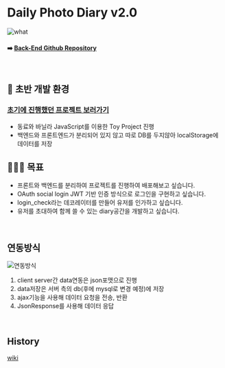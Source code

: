 # Daily Photo Diary v2.0
![what](https://user-images.githubusercontent.com/64240637/139034410-0f598095-ec7c-429c-bbdb-7c033a71c79c.png)

#### ➡️ [Back-End Github Repository](https://github.com/heejung-gjt/diary-backend)

<br>
 

## 📖 초반 개발 환경
### [초기에 진행했던 프로젝트 보러가기](https://github.com/heejung-gjt/Toy-Project)

- 동료와 바닐라 JavaScript를 이용한 Toy Project 진행     
- 백엔드와 프론트엔드가 분리되어 있지 않고 따로 DB를 두지않아 localStorage에 데이터를 저장    

## 🧑‍🤝‍🧑 목표
- 프론트와 백엔드를 분리하여 프로젝트를 진행하여 배포해보고 싶습니다.  
- OAuth social login JWT 기반 인증 방식으로 로그인을 구현하고 싶습니다.
- login_check라는 데코레이터를 만들어 유저를 인가하고 싶습니다.   
- 유저를 초대하여 함께 쓸 수 있는 diary공간을 개발하고 싶습니다.          

<br>

## 연동방식
![연동방식](https://user-images.githubusercontent.com/64240637/139037056-e753b6ab-68d7-4d94-b9a4-9e17758b22f8.png)

1. client server간 data연동은 json포맷으로 진행
2. data저장은 서버 측의 db(후에 mysql로 변경 예정)에 저장
3. ajax기능을 사용해 데이터 요청을 전송, 반환
4. JsonResponse를 사용해 데이터 응답

<br>

## History

[wiki](https://github.com/heejung-gjt/diary-backend/wiki)   